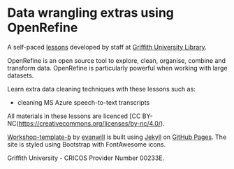 # Data wrangling extras using OpenRefine
A self-paced [lessons](https://griffithunilibrary.github.io/intro-data-wrangle/) developed by staff at [Griffith University Library](https://www.griffith.edu.au/library).

OpenRefine is an open source tool to explore, clean, organise, combine and transform data. OpenRefine is particularly powerful when working with large datasets.

Learn extra data cleaning techniques with these lessons such as:

- cleaning MS Azure speech-to-text transcripts 

All materials in these lessons are licenced [CC BY-NC\(https://creativecommons.org/licenses/by-nc/4.0/).

[Workshop-template-b](https://github.com/evanwill/workshop-template-b) by [evanwill](https://github.com/evanwill) is built using [Jekyll](https://jekyllrb.com/) on [GitHub Pages](https://pages.github.com/). The site is styled using Bootstrap with FontAwesome icons.

Griffith University - CRICOS Provider Number 00233E.
